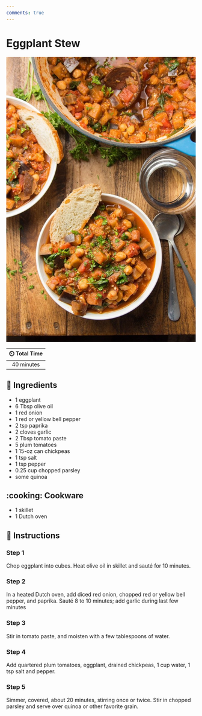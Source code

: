 ```yaml
---
comments: true
---
```

# Eggplant Stew

![Eggplant Stew](../assets/images/eggplant-stew.jpg)

| :timer_clock: Total Time |
|:-----------------------: |
| 40 minutes |

## :salt: Ingredients

- 1 eggplant
- 6 Tbsp olive oil
- 1 red onion
- 1 red or yellow bell pepper
- 2 tsp paprika
- 2 cloves garlic
- 2 Tbsp tomato paste
- 5 plum tomatoes
- 1 15-oz can chickpeas
- 1 tsp salt
- 1 tsp pepper
- 0.25 cup chopped parsley
- some quinoa

## :cooking: Cookware

- 1 skillet
- 1 Dutch oven

## :pencil: Instructions

### Step 1

Chop eggplant into cubes. Heat olive oil in skillet and sauté for 10 minutes.

### Step 2

In a heated Dutch oven, add diced red onion, chopped red or yellow bell pepper, and paprika. Sauté 8 to 10 minutes; add
garlic during last few minutes

### Step 3

Stir in tomato paste, and moisten with a few tablespoons of water.

### Step 4

Add quartered plum tomatoes, eggplant, drained chickpeas, 1 cup water, 1 tsp salt and pepper.

### Step 5

Simmer, covered, about 20 minutes, stirring once or twice. Stir in chopped parsley and serve over quinoa or other
favorite grain.
